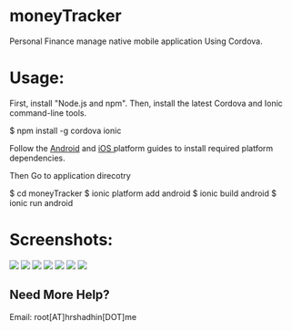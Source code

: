 # moneyTracker
Personal Finance manage native mobile application Using Cordova.

Usage:
=====

First, install "Node.js and npm". Then, install the latest Cordova and Ionic command-line tools. 

$ npm install -g cordova ionic

Follow the <a href="http://cordova.apache.org/docs/en/3.3.0/guide_platforms_android_index.md.html#Android%20Platform%20Guide" target="_blank">Android</a> and <a href="http://cordova.apache.org/docs/en/3.3.0/guide_platforms_ios_index.md.html#iOS%20Platform%20Guide" target="_blank"> iOS </a> platform guides to install required platform dependencies.

Then Go to application direcotry

$ cd moneyTracker
$ ionic platform add android
$ ionic build android
$ ionic run android

Screenshots:
===========
<img src="screenshots/1.png">
<img src="screenshots/2.png">
<img src="screenshots/3.png">
<img src="screenshots/4.png">
<img src="screenshots/5.png">
<img src="screenshots/6.png">
<img src="screenshots/7.png">

Need More Help?
---------------
Email: root[AT]hrshadhin[DOT]me


